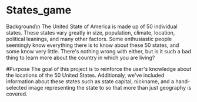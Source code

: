 # States_game

Background\n
The United State of America is made up of 50 individual states. These states vary greatly in size, population, climate, location, political leanings, and many other factors. Some enthusiastic people seemingly know everything there is to know about these 50 states, and some know very little. There's nothing wrong with either, but is it such a bad thing to learn more about the country in which you are living?

#Purpose
The goal of this project is to reinforce the user's knowledge about the locations of the 50 United States. Additionaly, we've included information about these states such as state capital, nickname, and a hand-selected image representing the state to so that more than just geography is covered.
